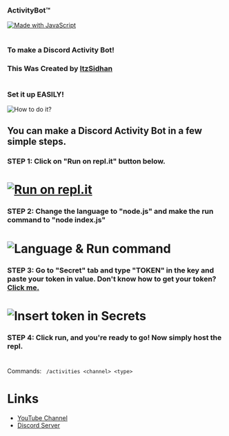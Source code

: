 ### ActivityBot™
[![Made with JavaScript](https://cdn.discordapp.com/attachments/876123913912979456/899926358375952384/unknown.png)](https://bit.ly/ItzSidhanDS)

#

### To make a Discord Activity Bot!
### This Was Created by [ItzSidhan](https://bit.ly/ItzSidhanYT)

#

### Set it up EASILY!
![How to do it?](https://cdn.discordapp.com/attachments/876123913912979456/899926000157220884/unknown.png)

## You can make a Discord Activity Bot in a few simple steps.
### STEP 1: Click on "Run on repl.it" button below.
# [![Run on repl.it](https://cdn.discordapp.com/attachments/876123913912979456/899932815838306324/unknown.png)](https://replit.com/github/ItzSidhan/ActivityBot)

### STEP 2: Change the language to "node.js" and make the run command to "node index.js"
# ![Language & Run command](https://media.discordapp.net/attachments/876123913912979456/900292369793036318/kNdvlL4y5u.gif)

### STEP 3: Go to "Secret" tab and type "TOKEN" in the key and paste your token in value. Don't know how to get your token? [Click me.](https://youtu.be/uYgkggX_E2g)
# ![Insert token in Secrets](https://cdn.discordapp.com/attachments/876123913912979456/899934896426995742/t0O5Oxkpij.gif)

### STEP 4: Click run, and you're ready to go! Now simply host the repl.
#

Commands:
``` /activities <channel> <type>``` 

# Links
- [YouTube Channel](https://bit.ly/ItzSidhanYT)
- [Discord Server](https://discord.gg/E3EHvPeZjt)
